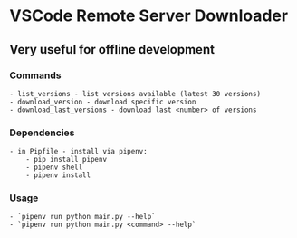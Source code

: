 # VSCode Remote Server Downloader

## Very useful for offline development

### Commands
    - list_versions - list versions available (latest 30 versions)
    - download_version - download specific version
    - download_last_versions - download last <number> of versions
### Dependencies
    - in Pipfile - install via pipenv:
        - pip install pipenv
        - pipenv shell
        - pipenv install

### Usage
    - `pipenv run python main.py --help`
    - `pipenv run python main.py <command> --help`

